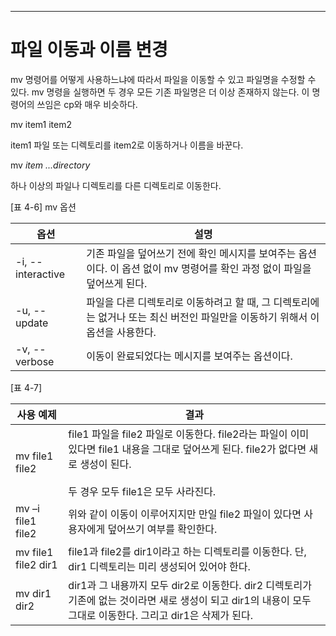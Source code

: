 

---
# 파일 이동과 이름 변경

mv 명령어를 어떻게 사용하느냐에 따라서 파일을 이동할 수 있고 파일명을 수정할 수 있다. mv 명령을 실행하면 두 경우 모든 기존 파일명은 더 이상 존재하지 않는다. 이 명령어의 쓰임은 cp와 매우 비슷하다.


mv item1 item2

item1 파일 또는 디렉토리를 item2로 이동하거나 이름을 바꾼다.


mv *item ...directory*


하나 이상의 파일나 디렉토리를 다른 디렉토리로 이동한다.


[표 4-6] mv 옵션

| 옵션                | 설명                                                                       |
| ----------------- | ------------------------------------------------------------------------ |
| -i, --interactive | 기존 파일을 덮어쓰기 전에 확인 메시지를 보여주는 옵션이다. 이 옵션 없이 mv 명령어를 확인 과정 없이 파일을 덮어쓰게 된다.  |
| -u, --update      | 파일을 다른 디렉토리로 이동하려고 할 때, 그 디렉토리에는 없거나 또는 최신 버전인 파일만을 이동하기 위해서 이 옵션을 사용한다. |
| -v, --verbose     | 이동이 완료되었다는 메시지를 보여주는 옵션이다.                                               |


[표 4-7]

| 사용 예제               | 결과                                                                                                                       |
| ------------------- | ------------------------------------------------------------------------------------------------------------------------ |
| mv file1 file2      | file1 파일을 file2 파일로 이동한다. file2라는 파일이 이미 있다면 file1 내용을 그대로 덮어쓰게 된다. file2가 없다면 새로 생성이 된다.<br><br>두 경우 모두 file1은 모두 사라진다. |
| mv –i file1 file2   | 위와 같이 이동이 이루어지지만 만일 file2 파일이 있다면 사용자에게 덮어쓰기 여부를 확인한다.                                                                   |
| mv file1 file2 dir1 | file1과 file2를 dir1이라고 하는 디렉토리를 이동한다. 단, dir1 디렉토리는 미리 생성되어 있어야 한다.                                                       |
| mv dir1 dir2        | dir1과 그 내용까지 모두 dir2로 이동한다. dir2 디렉토리가 기존에 없는 것이라면 새로 생성이 되고 dir1의 내용이 모두 그대로 이동한다. 그리고 dir1은 삭제가 된다.                    |